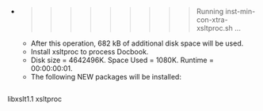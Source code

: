 * >>>>>>>>> Running inst-min-con-xtra-xsltproc.sh ...
  * After this operation, 682 kB of additional disk space will be used.
  * Install xsltproc to process Docbook.
  * Disk size = 4642496K. Space Used = 1080K. Runtime = 00:00:00:01.
  * The following NEW packages will be installed:
  ```bash
libxslt1.1 xsltproc
  ```
